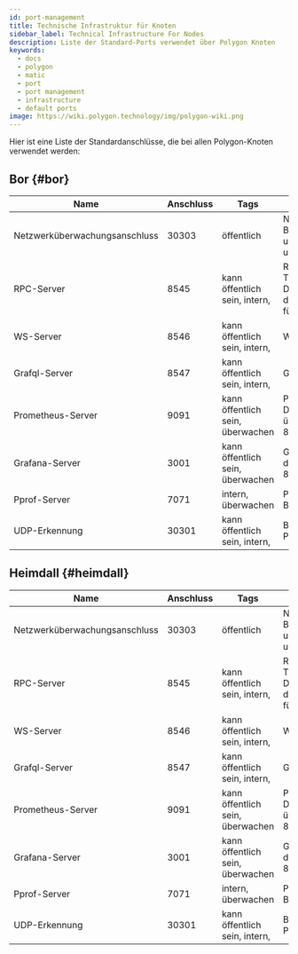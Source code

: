 ```yaml
---
id: port-management
title: Technische Infrastruktur für Knoten
sidebar_label: Technical Infrastructure For Nodes
description: Liste der Standard-Ports verwendet über Polygon Knoten
keywords:
  - docs
  - polygon
  - matic
  - port
  - port management
  - infrastructure
  - default ports
image: https://wiki.polygon.technology/img/polygon-wiki.png
---
```


Hier ist eine Liste der Standardanschlüsse, die bei allen Polygon-Knoten verwendet werden:

## Bor {#bor}

| ﻿Name | Anschluss | Tags | Beschreibung |
|------------------------|-------|---------------------------|----------------------------------------------------------------------------------------------------------------|
| Netzwerküberwachungsanschluss | 30303 | öffentlich | Netzwerküberwachungsanschluss. Bor verwendet diesen Anschluss, um sich mit Peers zu verbinden und zu synchronisieren |
| RPC-Server | 8545 | kann öffentlich sein, intern, | RPC-Anschluss zum Senden von Transaktionen und Abrufen von Daten aus Bor. Heimdall nutzt diesen Anschluss, um Bor-Header für Checkpoints zu beziehen |
| WS-Server | 8546 | kann öffentlich sein, intern, | Websocket-Anschluss |
| Grafql-Server | 8547 | kann öffentlich sein, intern, | Grafql-Anschluss |
| Prometheus-Server | 9091 | kann öffentlich sein, überwachen | Prometheus-Server APIs als Datenquelle in Grafana. Es kann über den Nginx Reverse Proxy auf 80/443 abgebildet werden |
| Grafana-Server | 3001 | kann öffentlich sein, überwachen | Grafana-Webserver. Es kann über den Nginx Reverse Proxy auf 80/443 abgebildet werden |
| Pprof-Server | 7071 | intern, überwachen | Pprof-Server zur Erfassung von Bor-Metriken |
| UDP-Erkennung | 30301 | kann öffentlich sein, intern, | Bootnode Standardanschluss (für Peer-Erkennung) |

## Heimdall {#heimdall}

| ﻿Name | Anschluss | Tags | Beschreibung |
|------------------------|-------|---------------------------|----------------------------------------------------------------------------------------------------------------|
| Netzwerküberwachungsanschluss | 30303 | öffentlich | Netzwerküberwachungsanschluss. Bor verwendet diesen Anschluss, um sich mit Peers zu verbinden und zu synchronisieren |
| RPC-Server | 8545 | kann öffentlich sein, intern, | RPC-Anschluss zum Senden von Transaktionen und Abrufen von Daten aus Bor. Heimdall nutzt diesen Anschluss, um Bor-Header für Checkpoints zu beziehen |
| WS-Server | 8546 | kann öffentlich sein, intern, | Websocket-Anschluss |
| Grafql-Server | 8547 | kann öffentlich sein, intern, | Grafql-Anschluss |
| Prometheus-Server | 9091 | kann öffentlich sein, überwachen | Prometheus-Server APIs als Datenquelle in Grafana. Es kann über den Nginx Reverse Proxy auf 80/443 abgebildet werden |
| Grafana-Server | 3001 | kann öffentlich sein, überwachen | Grafana-Webserver. Es kann über den Nginx Reverse Proxy auf 80/443 abgebildet werden |
| Pprof-Server | 7071 | intern, überwachen | Pprof-Server zur Erfassung von Bor-Metriken |
| UDP-Erkennung | 30301 | kann öffentlich sein, intern, | Bootnode Standardanschluss (für Peer-Erkennung) |